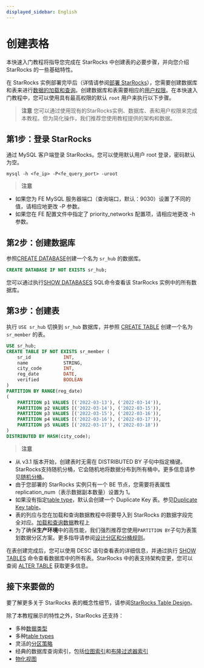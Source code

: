 ```yaml
---
displayed_sidebar: English
---
```


# 创建表格

本快速入门教程将指导您完成在 StarRocks 中创建表的必要步骤，并向您介绍 StarRocks 的一些基础特性。

在 StarRocks 实例部署完毕后（详情请参阅[部署 StarRocks](../quick_start/deploy_with_docker.md)），您需要创建数据库和表来进行[数据的加载和查询](../quick_start/Import_and_query.md)。创建数据库和表需要相应的[用户权限](../administration/User_privilege.md)。在本快速入门教程中，您可以使用具有最高权限的默认 `root` 用户来执行以下步骤。

> **注意**
> 您可以通过使用现有的StarRocks实例、数据库、表和用户权限来完成本教程。但为简化操作，我们推荐您使用教程提供的架构和数据。

## 第1步：登录 StarRocks

通过 MySQL 客户端登录 StarRocks。您可以使用默认用户 root 登录，密码默认为空。

```Plain
mysql -h <fe_ip> -P<fe_query_port> -uroot
```

> **注意**
- 如果您为 FE MySQL 服务器端口（查询端口，默认：9030）设置了不同的值，请相应地更改 -P 参数。
- 如果您在 FE 配置文件中指定了 priority_networks 配置项，请相应地更改 -h 参数。

## 第2步：创建数据库

参照[CREATE DATABASE](../sql-reference/sql-statements/data-definition/CREATE_DATABASE.md)创建一个名为 `sr_hub` 的数据库。

```SQL
CREATE DATABASE IF NOT EXISTS sr_hub;
```

您可以通过执行[SHOW DATABASES](../sql-reference/sql-statements/data-manipulation/SHOW_DATABASES.md) SQL命令查看该 StarRocks 实例中的所有数据库。

## 第3步：创建表

执行 `USE sr_hub` 切换到 `sr_hub` 数据库，并参照 [CREATE TABLE](../sql-reference/sql-statements/data-definition/CREATE_TABLE.md) 创建一个名为 `sr_member` 的表。

```SQL
USE sr_hub;
CREATE TABLE IF NOT EXISTS sr_member (
    sr_id            INT,
    name             STRING,
    city_code        INT,
    reg_date         DATE,
    verified         BOOLEAN
)
PARTITION BY RANGE(reg_date)
(
    PARTITION p1 VALUES [('2022-03-13'), ('2022-03-14')),
    PARTITION p2 VALUES [('2022-03-14'), ('2022-03-15')),
    PARTITION p3 VALUES [('2022-03-15'), ('2022-03-16')),
    PARTITION p4 VALUES [('2022-03-16'), ('2022-03-17')),
    PARTITION p5 VALUES [('2022-03-17'), ('2022-03-18'))
)
DISTRIBUTED BY HASH(city_code);
```

> **注意**
- 从 v3.1 版本开始，创建表时无需在 DISTRIBUTED BY 子句中指定桶键。StarRocks支持随机分桶，它会随机地将数据分布到所有桶中。更多信息请参见[随机分桶](../table_design/Data_distribution.md#random-bucketing-since-v31)。
- 由于您部署的 StarRocks 实例只有一个 BE 节点，您需要将表属性 replication_num（表示数据副本数量）设置为 1。
- 如果没有指定[table type](../table_design/table_types/table_types.md)，默认会创建一个 Duplicate Key 表。参见[Duplicate Key table](../table_design/table_types/duplicate_key_table.md)。
- 表的列应与您在加载和查询数据教程中将要导入到 StarRocks 的数据字段完全对应。[加载和查询数据](../quick_start/Import_and_query.md)教程上
- 为了确保**生产环境**中的高性能，我们强烈推荐您使用`PARTITION BY`子句为表策划数据分区方案。更多指导请参阅[设计分区和分桶规则](../table_design/Data_distribution.md#design-partitioning-and-bucketing-rules)。

在表创建完成后，您可以使用 DESC 语句查看表的详细信息，并通过执行 [SHOW TABLES](../sql-reference/sql-statements/data-manipulation/SHOW_TABLES.md) 命令查看数据库中的所有表。StarRocks 中的表支持架构变更，您可以查阅 [ALTER TABLE](../sql-reference/sql-statements/data-definition/ALTER_TABLE.md) 获取更多信息。

## 接下来要做的

要了解更多关于 StarRocks 表的概念性细节，请参阅[StarRocks Table Design](../table_design/StarRocks_table_design.md)。

除了本教程展示的特性之外，StarRocks 还支持：

- 多种[数据类型](../sql-reference/sql-statements/data-types/BIGINT.md)
- 多种[table types](../table_design/table_types/table_types.md)
- 灵活的[分区策略](../table_design/Data_distribution.md#dynamic-partition-management)
- 经典的数据库查询索引，包括[位图索引](../using_starrocks/Bitmap_index.md)和[布隆过滤器索引](../using_starrocks/Bloomfilter_index.md)
- [物化视图](../using_starrocks/Materialized_view.md)
